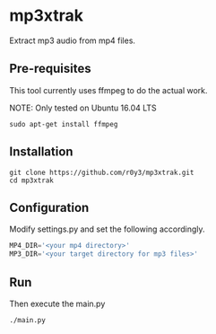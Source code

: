 # mp3xtrak
Extract mp3 audio from mp4 files.

Pre-requisites
--------------
This tool currently uses ffmpeg to do the actual work.

NOTE: Only tested on Ubuntu 16.04 LTS
```
sudo apt-get install ffmpeg
```
Installation
------------
```
git clone https://github.com/r0y3/mp3xtrak.git
cd mp3xtrak
```

Configuration
-------------
Modify settings.py and set the following accordingly.
```python
MP4_DIR='<your mp4 directory>'
MP3_DIR='<your target directory for mp3 files>'
```

Run
---
Then execute the main.py
```
./main.py
```
